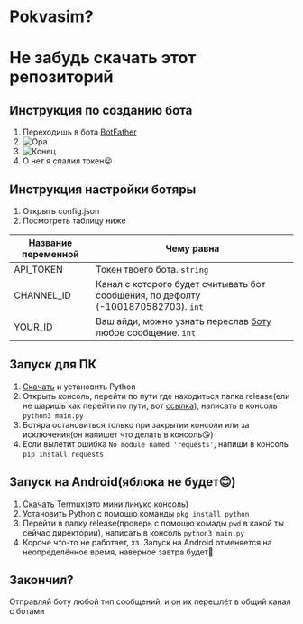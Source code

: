 # Pokvasim?
# Не забудь скачать этот репозиторий
## Инструкция по созданию бота
1. Переходишь в бота [BotFather](https://t.me/botfather)
2. ![Opa](https://i.ibb.co/vx5MS0N/20230104-222503.png)
3. ![Конец](https://i.ibb.co/HhyL450/20230104-222655.png)
4. О нет я спалил токен😜

## Инструкция настройки ботяры
1. Открыть config.json
2. Посмотреть таблицу ниже

Название переменной  | Чему равна
----------------|----------------------
API_TOKEN      | Токен твоего бота. `string`
CHANNEL_ID      | Канал с которого будет считывать бот сообщения, по дефолту (-1001870582703). `int`
YOUR_ID  | Ваш айди, можно узнать переслав [боту](https://t.me/getmyid_bot) любое сообщение. `int`

## Запуск для ПК
1. [Скачать](https://www.python.org/downloads/) и установить Python
2. Открыть консоль, перейти по пути где находиться папка release(ели не шаришь как перейти по пути, вот [ссылка](https://comp-security.net/%D0%BA%D0%B0%D0%BA-%D0%BF%D0%B5%D1%80%D0%B5%D0%B9%D1%82%D0%B8-%D0%B2-%D0%BF%D0%B0%D0%BF%D0%BA%D1%83-%D0%B8%D0%BB%D0%B8-%D0%BD%D0%B0-%D0%B4%D1%80%D1%83%D0%B3%D0%BE%D0%B9-%D0%B4%D0%B8%D1%81%D0%BA/)), написать в консоль `python3 main.py`
3. Ботяра остановиться только при закрытии консоли или за исключения(он напишет что делать в консоль😘)
4. Если вылетит ошибка `No module named 'requests'`, напиши в консоль `pip install requests`

## Запуск на Android(яблока не будет😊)
1. [Скачать](https://play.google.com/store/apps/details?id=com.termux) Termux(это мини линукс консоль)
2. Установить Python с помощю команды `pkg install python`
3. Перейти в папку release(проверь с помощю комады `pwd` в какой ты сейчас директории), написать в консоль `python3 main.py`
4. Короче что-то не работает, хз. Запуск на Android отменяется на неопределённое время, наверное завтра будет🤗

## Закончил?
Отправляй боту любой тип сообщений, и он их перешлёт в общий канал с ботами
